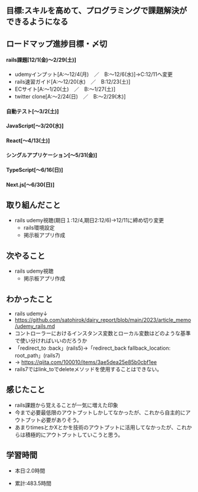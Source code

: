 ## 目標:スキルを高めて、プログラミングで課題解決ができるようになる

## ロードマップ進捗目標・〆切
#### rails課題[12/1(金)～2/29(土)]
* udemyインプット[A:～12/4(月)　／　B:～12/6(水)]→C:12/11へ変更
* rails速習ガイド[A:～12/20(水)　／　B:12/23(土)]
* ECサイト[A:～1/20(土)　／　B:～1/27(土)]
* twitter clone[A:～2/24(日)　／　B:～2/29(木)]

#### 自動テスト[～3/2(土)]
#### JavaScript[～3/20(水)]
#### React[～4/13(土)]
#### シングルアプリケーション[～5/31(金)]
#### TypeScript[～6/16(日)]
#### Next.js[～6/30(日)]


## 取り組んだこと
- rails udemy視聴(期日１:12/4,期日2:12/6)→12/11に締め切り変更
  - rails環境設定
  - 掲示板アプリ作成


## 次やること
- rails udemy視聴
  - 掲示板アプリ作成

  
## わかったこと
* rails udemy↓
* https://github.com/satohirok/dairy_report/blob/main/2023/article_memo/udemy_rails.md
* コントローラーにおけるインスタンス変数とローカル変数はどのような基準で使い分ければいいのだろうか
* 「redirect_to :back」(rails5)→「redirect_back fallback_location: root_path」(rails7)
* → https://qiita.com/100010/items/3ae5dea25e85b0cbf1ee
* rails7ではlink_toでdeleteメソッドを使用することはできない。



## 感じたこと
- rails課題から覚えることが一気に増えた印象
- 今まで必要最低限のアウトプットしかしてなかったが、これから自主的にアウトプット必要がありそう。
- あまりtimesとかXとかを技術のアウトプットに活用してなかったが、これからは積極的にアウトプットしていこうと思う。
  

## 学習時間
- 本日:2.0時間

- 累計:483.5時間
